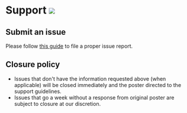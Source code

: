 # Support [![](https://isitmaintained.com/badge/resolution/portapps/nextcloud-portable.svg)](https://isitmaintained.com/project/portapps/nextcloud-portable)

## Submit an issue

Please follow [this guide](http://portapps.github.io/doc/reporting-issue/) to file a proper issue report.

## Closure policy

* Issues that don't have the information requested above (when applicable) will be closed immediately and the poster directed to the support guidelines.
* Issues that go a week without a response from original poster are subject to closure at our discretion.
